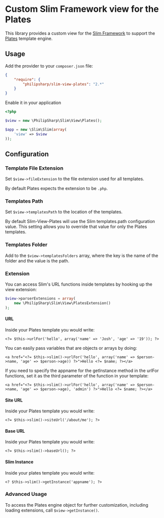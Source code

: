 # Custom Slim Framework view for the Plates

This library provides a custom view for the [Slim Framework](http://www.slimframework.com/)
to support the [Plates](http://platesphp.com/) template engine.

## Usage

Add the provider to your `composer.json` file:

```json
{
    "require": {
        "philipsharp/slim-view-plates": "2.*"
    }
}
```

Enable it in your application

```php
<?php

$view = new \PhilipSharp\Slim\View\Plates();

$app = new \Slim\Slim(array(
    'view' => $view
));
```

## Configuration

### Template File Extension

Set `$view->fileExtension` to the file extension used for all templates.

By default Plates expects the extension to be `.php`.

### Templates Path

Set `$view->templatesPath` to the location of the templates.

By default Slim-View-Plates will use the Slim templates.path configuration
value. This setting allows you to override that value for only the Plates
templates.

### Templates Folder

Add to the `$view->templatesFolders` array, where the key is the name of the
folder and the value is the path.

### Extension

You can access Slim's URL functions inside templates by hooking up the view 
extension: 

```php
$view->parserExtensions = array(
    new \PhilipSharp\Slim\View\PlatesExtension()
);
```

#### URL

Inside your Plates template you would write:

    <?= $this->urlFor('hello', array('name' => 'Josh', 'age' => '19')); ?>

You can easily pass variables that are objects or arrays by doing:

    <a href="<?= $this->slim()->urlFor('hello', array('name' => $person->name, 'age' => $person->age)) ?>">Hello <?= $name; ?></a>

If you need to specify the appname for the getInstance method in the urlFor functions, set it as the third parameter of the function
in your template:

    <a href="<?= $this->slim()->urlFor('hello', array('name' => $person->name, 'age' => $person->age), 'admin') ?>">Hello <?= $name; ?></a>

#### Site URL

Inside your Plates template you would write:

    <?= $this->slim()->siteUrl('/about/me'); ?>

#### Base URL

Inside your Plates template you would write:

    <?= $this->slim()->baseUrl(); ?>

#### Slim Instance

Inside your plates template you would write: 
    
    <? $this->slim()->getInstance('appname'); ?>

### Advanced Usage

To access the Plates engine object for further customization, including loading
extensions, call `$view->getInstance()`.

